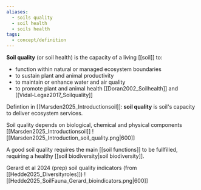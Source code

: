 ```yaml
---
aliases:
  - soils quality
  - soil health
  - soils health
tags:
  - concept/definition
---
```

**Soil quality** (or soil health) is the capacity of a living [[soil]] to:
- function within natural or managed ecosystem boundaries
- to sustain plant and animal productivity
- to maintain or enhance water and air quality
- to promote plant and animal health
 [[Doran2002_Soilhealth]] and [[Vidal-Legaz2017_Soilquality]]

Defintion in [[Marsden2025_Introductionsoil]]: **soil quality** is soil's capacity to deliver ecosystem services.

Soil quality depends on biological, chemical and physical components [[Marsden2025_Introductionsoil]]
![[Marsden2025_Introduction_soil_quality.png|600]]

A good soil quality requires the main [[soil functions]] to be fullfilled, requiring a healthy [[soil biodiversity|soil biodiversity]].

Gerard et al 2024 (prep) soil quality indicators (from [[Hedde2025_Diversityroles]])
![[Hedde2025_SoilFauna_Gerard_bioindicators.png|600]]

